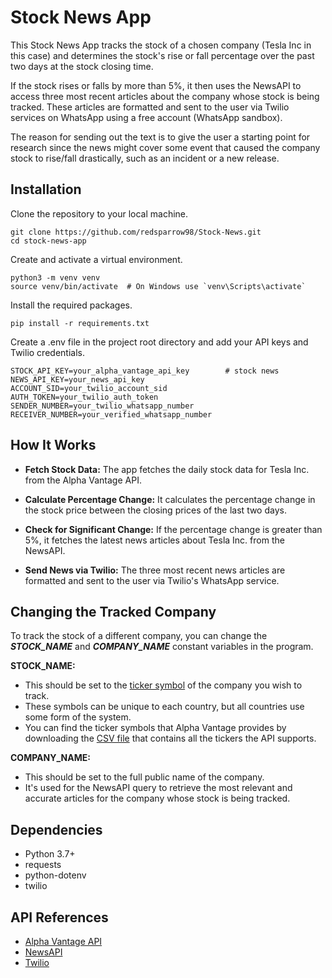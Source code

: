 # Stock News App

This Stock News App tracks the stock of a chosen company (Tesla Inc in this case) and determines the stock's rise or 
fall percentage over the past two days at the stock closing time. 

If the stock rises or falls by more than 5%, it then 
uses the NewsAPI to access three most recent articles about the company whose stock is being tracked. 
These articles are formatted and sent to the user via Twilio services on WhatsApp using a free 
account (WhatsApp sandbox). 

The reason for sending out the text is to give the user a starting point for research since the news might cover some 
event that caused the company stock to rise/fall drastically, such as an incident or a new release.


## Installation
Clone the repository to your local machine.
```commandline
git clone https://github.com/redsparrow98/Stock-News.git
cd stock-news-app
```
Create and activate a virtual environment.
```commandline
python3 -m venv venv
source venv/bin/activate  # On Windows use `venv\Scripts\activate`
```
Install the required packages.
```commandline
pip install -r requirements.txt
```
Create a .env file in the project root directory and add your API keys and Twilio credentials.
```commandline
STOCK_API_KEY=your_alpha_vantage_api_key        # stock news
NEWS_API_KEY=your_news_api_key
ACCOUNT_SID=your_twilio_account_sid
AUTH_TOKEN=your_twilio_auth_token
SENDER_NUMBER=your_twilio_whatsapp_number
RECEIVER_NUMBER=your_verified_whatsapp_number
```

## How It Works

- **Fetch Stock Data:** The app fetches the daily stock data for Tesla Inc. from the Alpha Vantage API.

- **Calculate Percentage Change:** It calculates the percentage change in the stock price between the closing prices of the 
last two days.

- **Check for Significant Change:** If the percentage change is greater than 5%, it fetches the latest news articles about 
Tesla Inc. from the NewsAPI.

- **Send News via Twilio:** The three most recent news articles are formatted and sent to the user via Twilio's WhatsApp 
service.


## Changing the Tracked Company
To track the stock of a different company, you can change the ***STOCK_NAME*** and ***COMPANY_NAME*** constant 
variables in the program.

**STOCK_NAME:**

- This should be set to the [ticker symbol](https://en.wikipedia.org/wiki/Ticker_symbol) of the company you wish to track. 
- These symbols can be unique to each country, but all countries use some form of the system. 
- You can find the ticker symbols that Alpha Vantage provides by downloading the
[CSV file](https://www.alphavantage.co/query?function=LISTING_STATUS&apikey=demo) that contains all the tickers the API supports.

**COMPANY_NAME:** 

- This should be set to the full public name of the company.
- It's used for the NewsAPI query to retrieve the most relevant and accurate articles for the company whose stock is being tracked.



## Dependencies
-   Python 3.7+
- requests
- python-dotenv
- twilio


## API References
- [Alpha Vantage API](https://www.alphavantage.co/)
- [NewsAPI](https://newsapi.org/)
- [Twilio](https://www.twilio.com/en-us)

